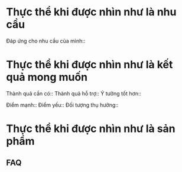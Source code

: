 # Thực thể khi được nhìn như là nhu cầu
Đáp ứng cho nhu cầu của mình::
# Thực thể khi được nhìn như là kết quả mong muốn
Thành quả cần có::
Thành quả hỗ trợ::
Ý tưởng tốt hơn::

Điểm mạnh::
Điểm yếu::
Đối tượng thụ hưởng::

# Thực thể khi được nhìn như là sản phẩm
## FAQ
